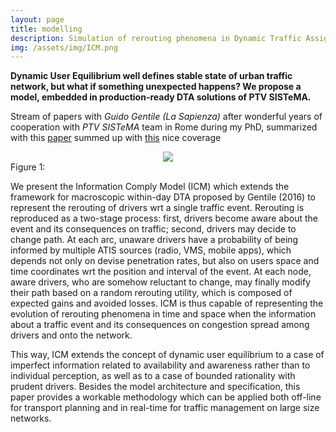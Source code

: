 ```yaml
---
layout: page
title: modelling
description: Simulation of rerouting phenomena in Dynamic Traffic Assignment with the Information Comply Model
img: /assets/img/ICM.png
---
```


**Dynamic User Equilibrium well defines stable state of urban traffic network, but what if something unexpected happens? We propose a model, embedded in production-ready DTA solutions of PTV SISTeMA.**

Stream of papers with _Guido Gentile (La Sapienza)_ after wonderful years of cooperation with _PTV SISTeMA_ team in Rome during my PhD, summarized with this [paper](https://doi.org/10.1016/j.trb.2018.12.001) summed up with [this](https://www.iamigniting.com/rafal_kucharski/) nice coverage 

<center><img src="{{ site.baseurl }}/assets/img/ICM.png"></center>
<div class="col three caption">
    Figure 1: 
</div>

We present the Information Comply Model (ICM) which extends the framework for macroscopic within-day DTA proposed by Gentile (2016) to represent the rerouting of drivers wrt a single traffic event. Rerouting is reproduced as a two-stage process: first, drivers
become aware about the event and its consequences on traffic; second, drivers may decide to change path. At each arc, unaware drivers have a probability of being informed by multiple ATIS sources (radio, VMS, mobile apps), which depends not only on devise
penetration rates, but also on users space and time coordinates wrt the position and interval of the event. At each node, aware drivers, who are somehow reluctant to change, may finally modify their path based on a random rerouting utility, which is composed of expected gains and avoided losses. ICM is thus capable of representing the evolution of rerouting phenomena in time and space when the information about a traffic event and
its consequences on congestion spread among drivers and onto the network.

This way, ICM extends the concept of dynamic user equilibrium to a case of imperfect information related to availability and awareness rather than to individual perception, as well as to a case of bounded rationality with prudent drivers. Besides the model architecture and specification, this paper provides a workable methodology which can be applied both off-line for transport planning and in real-time for traffic management on large size networks.
